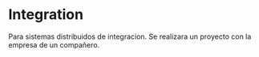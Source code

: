 Integration
===========

Para sistemas distribuidos de integracion. Se realizara un proyecto con la empresa de un compañero.